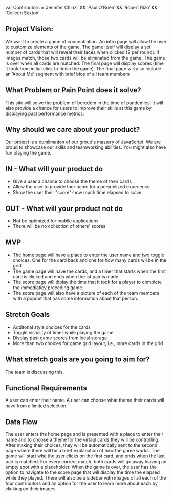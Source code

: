 var Contributors = ‘Jennifer Chinzi’ && ‘Paul O’Brien’ && ‘Robert Rizo’ && ‘Colleen Sexton’

## Project Vision:

We want to create a game of concentration. An intro page will allow the user to customize elements of the game. The game itself will display a set number of cards that will reveal their faces when clicked (2 per round). If images match, those two cards will be eliminated from the game. The game is over when all cards are matched. The final page will display scores (time it took from initial click to finish the game). The final page will also include an ‘About Me’ segment with brief bios of all team members

## What Problem or Pain Point does it solve?

This site will solve the problem of boredom in the time of pandemics! It will also provide a chance for users to improve their skills at this game by displaying past performance metrics.

## Why should we care about your product?

Our project is a cumlimation of our group's mastery of JavaScript. We are proud to showcase our skills and teamworking abilities. You might also have fun playing the game.

## IN - What will your product do
 - Give a user a chance to choose the theme of their cards
 - Allow the user to provide ther name for a personlized experience
 - Show the user their "score"-how much time elapsed to solve
 
 ## OUT - What will your product not do
 - Not be optimized for mobile applications
 - There will be no collection of others' scores
 
 ## MVP
 - The home page will have a place to enter the user name and two toggle choices. One for the card back and one for how many cards wil be in the grid.
 - The game page will have the cards, and a timer that starts when the first card is clicked and ends when the lst pair is made.
 - The score page will diplay the time that it took for a player to complete the immediatley preceding game. 
 - The score page will also have a picture of each of the team members with a popout that has some information about that person.
 
 ## Stretch Goals
 - Additonal style choices for the cards
 - Toggle visibility of timer while playing the game 
 - Display past game scores from local storage
 - More than two choices for game grid layout, i.e., more cards in the grid

## What stretch goals are you going to aim for?
The team is discussing this.

## Functional Requirements

A user can enter their name.
A user can choose what theme their cards will have from a limited selection.

## Data Flow

The user enters the home page and is presented with a place to enter their name and to choose a theme for the virtaul cards they will be controlling.
After making their choices, they will be automatically sent to the second page where there will be a brief explanation of how the game works. The game will start whe the user clicks on the first card, and ends when the last pair is matched. For every correct match, both cards will go away leaving an empty spot with a placeholder.
When the game is over, the user has the option to navigate to the score page that will display the time the elapsed while they played. There will also be a sidebar with images of all each of the four contributors and an option for the user to learn more about each by clicking on their images. 
